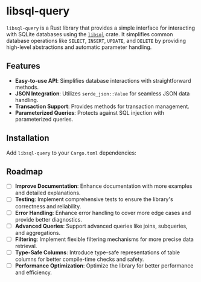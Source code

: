 # libsql-query

`libsql-query` is a Rust library that provides a simple interface for interacting with SQLite databases using the [`libsql`](https://crates.io/crates/libsql) crate. It simplifies common database operations like `SELECT`, `INSERT`, `UPDATE`, and `DELETE` by providing high-level abstractions and automatic parameter handling.

## Features

- **Easy-to-use API**: Simplifies database interactions with straightforward methods.
- **JSON Integration**: Utilizes `serde_json::Value` for seamless JSON data handling.
- **Transaction Support**: Provides methods for transaction management.
- **Parameterized Queries**: Protects against SQL injection with parameterized queries.

## Installation

Add `libsql-query` to your `Cargo.toml` dependencies:

## Roadmap

- [ ] **Improve Documentation**: Enhance documentation with more examples and detailed explanations.
- [ ] **Testing**: Implement comprehensive tests to ensure the library's correctness and reliability.
- [ ] **Error Handling**: Enhance error handling to cover more edge cases and provide better diagnostics.
- [ ] **Advanced Queries**: Support advanced queries like joins, subqueries, and aggregations.
- [ ] **Filtering**: Implement flexible filtering mechanisms for more precise data retrieval.
- [ ] **Type-Safe Columns**: Introduce type-safe representations of table columns for better compile-time checks and safety.
- [ ] **Performance Optimization**: Optimize the library for better performance and efficiency.
